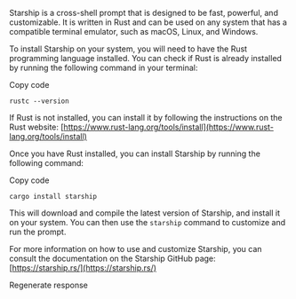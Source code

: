 Starship is a cross-shell prompt that is designed to be fast, powerful, and customizable. It is written in Rust and can be used on any system that has a compatible terminal emulator, such as macOS, Linux, and Windows.

To install Starship on your system, you will need to have the Rust programming language installed. You can check if Rust is already installed by running the following command in your terminal:

Copy code

`rustc --version`

If Rust is not installed, you can install it by following the instructions on the Rust website: [https://www.rust-lang.org/tools/install](https://www.rust-lang.org/tools/install)

Once you have Rust installed, you can install Starship by running the following command:

Copy code

`cargo install starship`

This will download and compile the latest version of Starship, and install it on your system. You can then use the `starship` command to customize and run the prompt.

For more information on how to use and customize Starship, you can consult the documentation on the Starship GitHub page: [https://starship.rs/](https://starship.rs/)

Regenerate response
